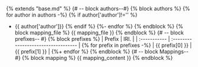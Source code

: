 {% extends "base.md" %}
{# -- block authors--#}
{% block authors %}
{% for author in authors -%}
    {% if author['author']!='' %}
* {{ author['author']}}
   {% endif %}
{%- endfor %}
{% endblock %}
{% block mapping_file %}
{{ mapping_file }}
{% endblock %}
{# -- block prefixes-- #}
{% block prefixes %}
| Prefix       |               IRI.                   |
| :----------- | :----------------------------------  |
{% for prefix in prefixes -%}
| {{ prefix[0] }}     | {{ prefix[1] }} |
{%+ endfor %}
{% endblock %}
{# -- block Mappings-- #}
{% block mapping %}
{{ mapping_content }}
{% endblock %}